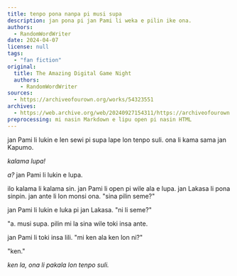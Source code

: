 ```yaml
---
title: tenpo pona nanpa pi musi supa
description: jan pona pi jan Pami li weka e pilin ike ona.
authors:
  - RandomWordWriter
date: 2024-04-07
license: null
tags:
  - "fan fiction"
original:
  title: The Amazing Digital Game Night
  authors:
    - RandomWordWriter
sources:
  - https://archiveofourown.org/works/54323551
archives:
  - https://web.archive.org/web/20240927154311/https://archiveofourown.org/works/54323551
preprocessing: mi nasin Markdown e lipu open pi nasin HTML
---
```


jan Pami li lukin e len sewi pi supa lape lon tenpo suli. ona li kama sama jan Kapumo.

*kalama lupa!*

*a?* jan Pami li lukin e lupa.

ilo kalama li kalama sin. jan Pami li open pi wile ala e lupa. jan Lakasa li pona sinpin. jan ante li lon monsi ona. "sina pilin seme?"

jan Pami li lukin e luka pi jan Lakasa. "ni li seme?"

"a. musi supa. pilin mi la sina wile toki insa ante.

jan Pami li toki insa lili. "mi ken ala ken lon ni?"

"ken."

*ken la, ona li pakala lon tenpo suli.*